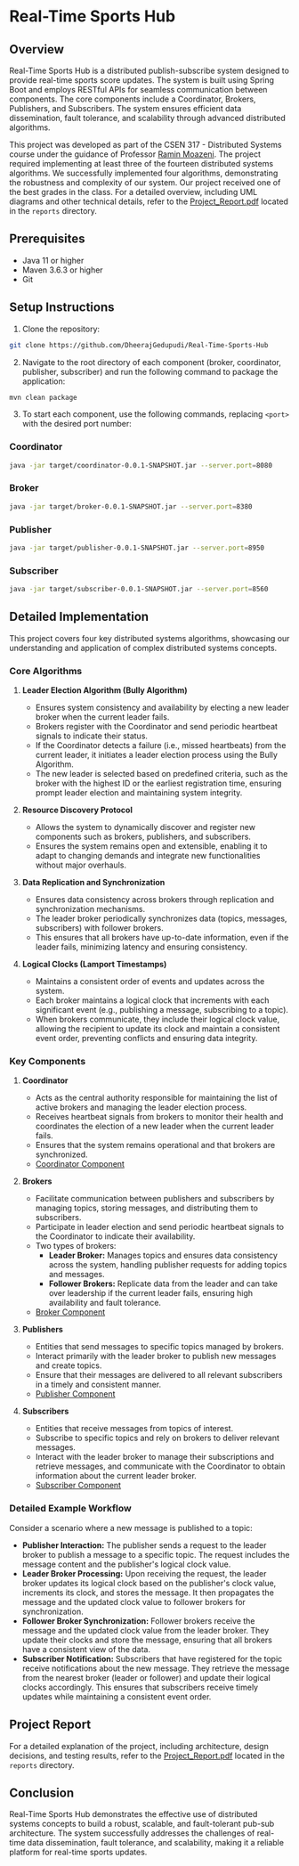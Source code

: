 # Real-Time Sports Hub

## Overview

Real-Time Sports Hub is a distributed publish-subscribe system designed to provide real-time sports score updates. The system is built using Spring Boot and employs RESTful APIs for seamless communication between components. The core components include a Coordinator, Brokers, Publishers, and Subscribers. The system ensures efficient data dissemination, fault tolerance, and scalability through advanced distributed algorithms.

This project was developed as part of the CSEN 317 - Distributed Systems course under the guidance of Professor [Ramin Moazeni](https://www.linkedin.com/in/raminmoazeni/). The project required implementing at least three of the fourteen distributed systems algorithms. We successfully implemented four algorithms, demonstrating the robustness and complexity of our system. Our project received one of the best grades in the class. For a detailed overview, including UML diagrams and other technical details, refer to the [Project_Report.pdf](./reports/Project_Report.pdf) located in the `reports` directory.

## Prerequisites

- Java 11 or higher
- Maven 3.6.3 or higher
- Git

## Setup Instructions

1. Clone the repository:

```sh
git clone https://github.com/DheerajGedupudi/Real-Time-Sports-Hub
```

2. Navigate to the root directory of each component (broker, coordinator, publisher, subscriber) and run the following command to package the application:

```sh
mvn clean package
```

3. To start each component, use the following commands, replacing `<port>` with the desired port number:

### Coordinator

```sh
java -jar target/coordinator-0.0.1-SNAPSHOT.jar --server.port=8080
```

### Broker

```sh
java -jar target/broker-0.0.1-SNAPSHOT.jar --server.port=8380
```

### Publisher

```sh
java -jar target/publisher-0.0.1-SNAPSHOT.jar --server.port=8950
```

### Subscriber

```sh
java -jar target/subscriber-0.0.1-SNAPSHOT.jar --server.port=8560
```

## Detailed Implementation

This project covers four key distributed systems algorithms, showcasing our understanding and application of complex distributed systems concepts.

### Core Algorithms

1. **Leader Election Algorithm (Bully Algorithm)**
   - Ensures system consistency and availability by electing a new leader broker when the current leader fails.
   - Brokers register with the Coordinator and send periodic heartbeat signals to indicate their status.
   - If the Coordinator detects a failure (i.e., missed heartbeats) from the current leader, it initiates a leader election process using the Bully Algorithm.
   - The new leader is selected based on predefined criteria, such as the broker with the highest ID or the earliest registration time, ensuring prompt leader election and maintaining system integrity.

2. **Resource Discovery Protocol**
   - Allows the system to dynamically discover and register new components such as brokers, publishers, and subscribers.
   - Ensures the system remains open and extensible, enabling it to adapt to changing demands and integrate new functionalities without major overhauls.

3. **Data Replication and Synchronization**
   - Ensures data consistency across brokers through replication and synchronization mechanisms.
   - The leader broker periodically synchronizes data (topics, messages, subscribers) with follower brokers.
   - This ensures that all brokers have up-to-date information, even if the leader fails, minimizing latency and ensuring consistency.

4. **Logical Clocks (Lamport Timestamps)**
   - Maintains a consistent order of events and updates across the system.
   - Each broker maintains a logical clock that increments with each significant event (e.g., publishing a message, subscribing to a topic).
   - When brokers communicate, they include their logical clock value, allowing the recipient to update its clock and maintain a consistent event order, preventing conflicts and ensuring data integrity.

### Key Components

1. **Coordinator**
   - Acts as the central authority responsible for maintaining the list of active brokers and managing the leader election process.
   - Receives heartbeat signals from brokers to monitor their health and coordinates the election of a new leader when the current leader fails.
   - Ensures that the system remains operational and that brokers are synchronized.
   - [Coordinator Component](./coordinator/README.md)

2. **Brokers**
   - Facilitate communication between publishers and subscribers by managing topics, storing messages, and distributing them to subscribers.
   - Participate in leader election and send periodic heartbeat signals to the Coordinator to indicate their availability.
   - Two types of brokers:
     - **Leader Broker:** Manages topics and ensures data consistency across the system, handling publisher requests for adding topics and messages.
     - **Follower Brokers:** Replicate data from the leader and can take over leadership if the current leader fails, ensuring high availability and fault tolerance.
   - [Broker Component](./broker/README.md)

3. **Publishers**
   - Entities that send messages to specific topics managed by brokers.
   - Interact primarily with the leader broker to publish new messages and create topics.
   - Ensure that their messages are delivered to all relevant subscribers in a timely and consistent manner.
   - [Publisher Component](./publisher/README.md)

4. **Subscribers**
   - Entities that receive messages from topics of interest.
   - Subscribe to specific topics and rely on brokers to deliver relevant messages.
   - Interact with the leader broker to manage their subscriptions and retrieve messages, and communicate with the Coordinator to obtain information about the current leader broker.
   - [Subscriber Component](./subscriber/README.md)

### Detailed Example Workflow

Consider a scenario where a new message is published to a topic:

- **Publisher Interaction:** The publisher sends a request to the leader broker to publish a message to a specific topic. The request includes the message content and the publisher's logical clock value.
- **Leader Broker Processing:** Upon receiving the request, the leader broker updates its logical clock based on the publisher's clock value, increments its clock, and stores the message. It then propagates the message and the updated clock value to follower brokers for synchronization.
- **Follower Broker Synchronization:** Follower brokers receive the message and the updated clock value from the leader broker. They update their clocks and store the message, ensuring that all brokers have a consistent view of the data.
- **Subscriber Notification:** Subscribers that have registered for the topic receive notifications about the new message. They retrieve the message from the nearest broker (leader or follower) and update their logical clocks accordingly. This ensures that subscribers receive timely updates while maintaining a consistent event order.

## Project Report

For a detailed explanation of the project, including architecture, design decisions, and testing results, refer to the [Project_Report.pdf](./reports/Project_Report.pdf) located in the `reports` directory.

## Conclusion

Real-Time Sports Hub demonstrates the effective use of distributed systems concepts to build a robust, scalable, and fault-tolerant pub-sub architecture. The system successfully addresses the challenges of real-time data dissemination, fault tolerance, and scalability, making it a reliable platform for real-time sports updates.